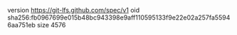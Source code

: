 version https://git-lfs.github.com/spec/v1
oid sha256:fb0967699e015b48bc943398e9aff110595133f9e22e02a257fa55946aa751eb
size 4576
